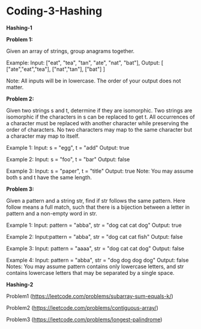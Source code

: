 # Coding-3-Hashing

**Hashing-1**

**Problem 1:**

Given an array of strings, group anagrams together.

Example: Input: ["eat", "tea", "tan", "ate", "nat", "bat"], Output: [ ["ate","eat","tea"], ["nat","tan"], ["bat"] ]

Note: All inputs will be in lowercase. The order of your output does not matter.

**Problem 2:**

Given two strings s and t, determine if they are isomorphic. Two strings are isomorphic if the characters in s can be replaced to get t. All occurrences of a character must be replaced with another character while preserving the order of characters. No two characters may map to the same character but a character may map to itself.

Example 1: Input: s = "egg", t = "add" Output: true

Example 2: Input: s = "foo", t = "bar" Output: false

Example 3: Input: s = "paper", t = "title" Output: true Note: You may assume both s and t have the same length.

**Problem 3:**

Given a pattern and a string str, find if str follows the same pattern. Here follow means a full match, such that there is a bijection between a letter in pattern and a non-empty word in str.

Example 1: Input: pattern = "abba", str = "dog cat cat dog" Output: true

Example 2: Input:pattern = "abba", str = "dog cat cat fish" Output: false

Example 3: Input: pattern = "aaaa", str = "dog cat cat dog" Output: false

Example 4: Input: pattern = "abba", str = "dog dog dog dog" Output: false Notes: You may assume pattern contains only lowercase letters, and str contains lowercase letters that may be separated by a single space.



**Hashing-2**

Problem1 (https://leetcode.com/problems/subarray-sum-equals-k/)

Problem2 (https://leetcode.com/problems/contiguous-array/)

Problem3 (https://leetcode.com/problems/longest-palindrome)
